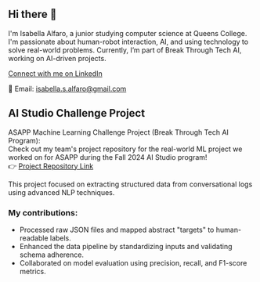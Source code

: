 ## Hi there 👋

I'm Isabella Alfaro, a junior studying computer science at Queens College. I'm passionate about human-robot interaction, AI, and using technology to solve real-world problems. Currently, I’m part of Break Through Tech AI, working on AI-driven projects.

[Connect with me on LinkedIn](https://www.linkedin.com/in/isabella-s-alfaro/)

📧 Email: [isabella.s.alfaro@gmail.com](mailto:isabella.s.alfaro@gmail.com)  

## AI Studio Challenge Project
ASAPP Machine Learning Challenge Project (Break Through Tech AI Program):  
Check out my team's project repository for the real-world ML project we worked on for ASAPP during the Fall 2024 AI Studio program!  
👉 [Project Repository Link](https://github.com/AhmedHajAhmed/ASAPP-1A-conversations2structured.git)

This project focused on extracting structured data from conversational logs using advanced NLP techniques.
### My contributions:
  - Processed raw JSON files and mapped abstract "targets" to human-readable labels.
  - Enhanced the data pipeline by standardizing inputs and validating schema adherence.
  - Collaborated on model evaluation using precision, recall, and F1-score metrics.
<!--
**IsabellaAlfaro/IsabellaAlfaro** is a ✨ _special_ ✨ repository because its `README.md` (this file) appears on your GitHub profile.

Here are some ideas to get you started:

- 🔭 I’m currently working on ...
- 🌱 I’m currently learning ...
- 👯 I’m looking to collaborate on ...
- 🤔 I’m looking for help with ...
- 💬 Ask me about ...
- 📫 How to reach me: ...
- 😄 Pronouns: ...
- ⚡ Fun fact: ...
-->
